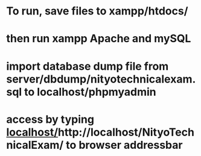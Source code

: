 # To run, save files to xampp/htdocs/
# then run xampp Apache and mySQL
# import database dump file from server/dbdump/nityotechnicalexam.sql to localhost/phpmyadmin
# access by typing [localhost/](http://localhost/NityoTechnicalExam/)http://localhost/NityoTechnicalExam/ to browser addressbar
